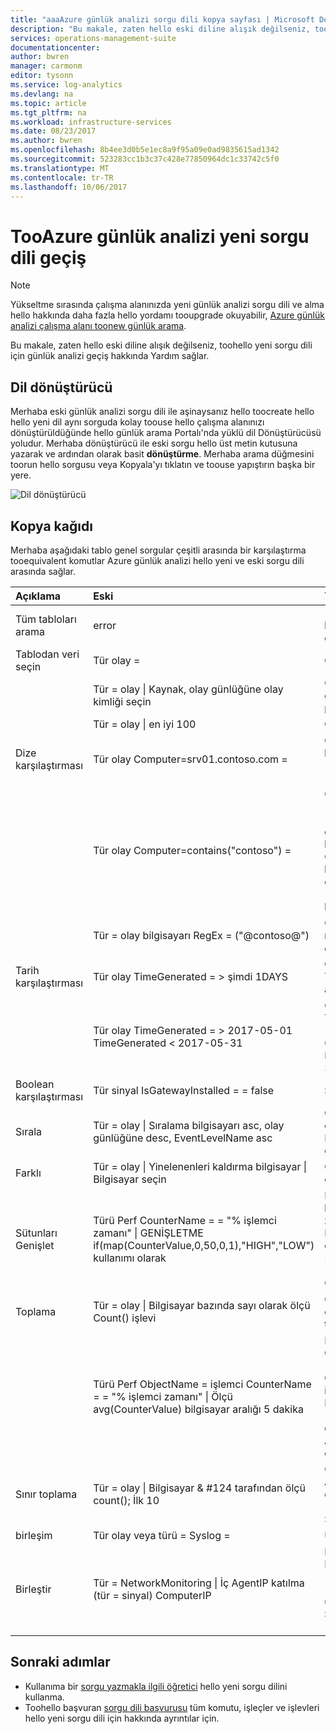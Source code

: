 ```yaml
---
title: "aaaAzure günlük analizi sorgu dili kopya sayfası | Microsoft Docs"
description: "Bu makale, zaten hello eski diline alışık değilseniz, toohello yeni sorgu dili için günlük analizi geçiş hakkında Yardım sağlar."
services: operations-management-suite
documentationcenter: 
author: bwren
manager: carmonm
editor: tysonn
ms.service: log-analytics
ms.devlang: na
ms.topic: article
ms.tgt_pltfrm: na
ms.workload: infrastructure-services
ms.date: 08/23/2017
ms.author: bwren
ms.openlocfilehash: 8b4ee3d0b5e1ec8a9f95a09e0ad9835615ad1342
ms.sourcegitcommit: 523283cc1b3c37c428e77850964dc1c33742c5f0
ms.translationtype: MT
ms.contentlocale: tr-TR
ms.lasthandoff: 10/06/2017
---
```

# <a name="transitioning-tooazure-log-analytics-new-query-language"></a>TooAzure günlük analizi yeni sorgu dili geçiş

> [!NOTE]
> Yükseltme sırasında çalışma alanınızda yeni günlük analizi sorgu dili ve alma hello hakkında daha fazla hello yordamı tooupgrade okuyabilir, [Azure günlük analizi çalışma alanı toonew günlük arama](log-analytics-log-search-upgrade.md).

Bu makale, zaten hello eski diline alışık değilseniz, toohello yeni sorgu dili için günlük analizi geçiş hakkında Yardım sağlar.

## <a name="language-converter"></a>Dil dönüştürücü

Merhaba eski günlük analizi sorgu dili ile aşinaysanız hello toocreate hello hello yeni dil aynı sorguda kolay toouse hello çalışma alanınızı dönüştürüldüğünde hello günlük arama Portalı'nda yüklü dil Dönüştürücüsü yoludur.  Merhaba dönüştürücü ile eski sorgu hello üst metin kutusuna yazarak ve ardından olarak basit **dönüştürme**.  Merhaba arama düğmesini toorun hello sorgusu veya Kopyala'yı tıklatın ve toouse yapıştırın başka bir yere.

![Dil dönüştürücü](media/log-analytics-log-search-upgrade/language-converter.png)


## <a name="cheat-sheet"></a>Kopya kağıdı

Merhaba aşağıdaki tablo genel sorgular çeşitli arasında bir karşılaştırma tooequivalent komutlar Azure günlük analizi hello yeni ve eski sorgu dili arasında sağlar.

| Açıklama | Eski | Yeni |
|:--|:--|:--|
| Tüm tabloları arama      | error | "error" (büyük/küçük harfe duyarlı değildir) arama |
| Tablodan veri seçin | Tür olay = |  Olay |
|                        | Tür = olay &#124; Kaynak, olay günlüğüne olay kimliği seçin | Olay &#124; Kaynak, olay günlüğüne, EventID proje |
|                        | Tür = olay &#124; en iyi 100 | Olay &#124; 100 alın |
| Dize karşılaştırması      | Tür olay Computer=srv01.contoso.com =   | Olay &#124; Burada bilgisayar "srv01.contoso.com" == |
|                        | Tür olay Computer=contains("contoso") = | Olay &#124; Burada "contoso" (büyük/küçük harfe duyarlı değildir) bilgisayar içeriyor<br>Olay &#124; Burada bilgisayar contains_cs "Contoso" (büyük küçük harf duyarlı) |
|                        | Tür = olay bilgisayarı RegEx = ("@contoso@")  | Olay &#124; Bilgisayar regex eşleştiği ". *contoso*" |
| Tarih karşılaştırması        | Tür olay TimeGenerated = > şimdi 1DAYS | Olay &#124; Burada TimeGenerated > ago(1d) |
|                        | Tür olay TimeGenerated = > 2017-05-01 TimeGenerated < 2017-05-31 | Olay &#124; Burada TimeGenerated (datetime(2017-05-01).. arasında DateTime(2017-05-31)) |
| Boolean karşılaştırması     | Tür sinyal IsGatewayInstalled = = false  | Sinyal | Burada IsGatewayInstalled == false |
| Sırala                   | Tür = olay &#124; Sıralama bilgisayarı asc, olay günlüğüne desc, EventLevelName asc | Olay \| Bilgisayar asc, olay günlüğüne desc, EventLevelName asc göre sıralama |
| Farklı               | Tür = olay &#124; Yinelenenleri kaldırma bilgisayar \| Bilgisayar seçin | Olay &#124; Bilgisayar, olay günlüğüne özetler |
| Sütunları Genişlet         | Türü Perf CounterName = = "% işlemci zamanı" &#124; GENİŞLETME if(map(CounterValue,0,50,0,1),"HIGH","LOW") kullanımı olarak | Perf &#124; CounterName burada "% işlemci zamanı" == \| Kullanımı genişletmek olur = (> 50, "Yüksek", "Düşük" CounterValue) |
| Toplama            | Tür = olay &#124; Bilgisayar bazında sayı olarak ölçü Count() işlevi | Olay &#124; Count özetlemek bilgisayar tarafından count() = |
|                                | Türü Perf ObjectName = işlemci CounterName = = "% işlemci zamanı" &#124; Ölçü avg(CounterValue) bilgisayar aralığı 5 dakika | Perf &#124; Burada ObjectName "İşlemci" ve CounterName == "% işlemci zamanı" &#124; == Bilgisayar, bin (TimeGenerated, 5 dk.) tarafından AVG(CounterValue) özetler |
| Sınır toplama | Tür = olay &#124; Bilgisayar & #124 tarafından ölçü count(); İlk 10 | Olay &#124; AggregatedValue özetlemek bilgisayar &#124; tarafından count() = Sınırı 10 |
| birleşim                  | Tür olay veya türü = Syslog = | UNION olay, Syslog |
| Birleştir                   | Tür = NetworkMonitoring &#124; İç AgentIP katılma (tür = sinyal) ComputerIP | NetworkMonitoring &#124; Birleştirme türü iç = (türünü arama "Sinyal" ==) $left üzerinde. AgentIP $right.ComputerIP == |



## <a name="next-steps"></a>Sonraki adımlar
- Kullanıma bir [sorgu yazmakla ilgili öğretici](https://go.microsoft.com/fwlink/?linkid=856078) hello yeni sorgu dilini kullanma.
- Toohello başvuran [sorgu dili başvurusu](https://go.microsoft.com/fwlink/?linkid=856079) tüm komutu, işleçler ve işlevleri hello yeni sorgu dili için hakkında ayrıntılar için.  
